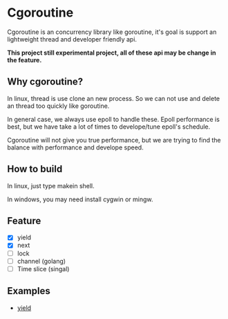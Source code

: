 # Cgoroutine

Cgoroutine is an concurrency library like goroutine, it's goal is support an lightweight thread and developer friendly api.

**This project still experimental project, all of these api may be change in the feature.**

## Why cgoroutine?

In linux, thread is use clone an new process. So we can not use and delete an thread too quickly like goroutine.

In general case, we always use epoll to handle these. Epoll performance is best, but we have take a lot of times to develope/tune epoll's schedule.

Cgoroutine will not give you true performance, but we are trying to find the balance with performance and develope speed.


## How to build

In linux, just type makein shell.

In windows, you may need install cygwin or mingw.

## Feature

- [x] yield
- [x] next
- [ ] lock
- [ ] channel (golang)
- [ ] Time slice (singal)
 
## Examples

- [yield](yield_and_next.c)